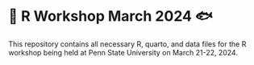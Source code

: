 # 🎣 **R Workshop March 2024** 🐟

This repository contains all necessary R, quarto, and data files for the R workshop being held at Penn State University on March 21-22, 2024.
